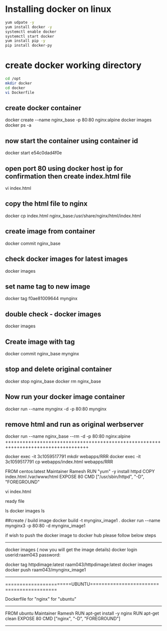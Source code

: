 # Installing docker on linux 
```sh
yum udpate -y
yum install docker -y
systemctl enable docker
systemctl start docker
yum install pip -y
pip install docker-py
```

# create docker working directory
```sh
cd /opt
mkdir docker
cd docker
vi Dockerfile

```

## create docker container
docker create --name nginx_base -p 80:80 nginx:alpine
docker images
docker ps -a
## now start the container using container id
docker start e54c0dad4f0e
## open port 80 using docker host ip for confirmation then create index.html file
vi index.html
## copy the html file to nginx
docker cp index.html nginx_base:/usr/share/nginx/html/index.html
## create image from container
docker commit nginx_base
## check docker images for latest images
docker images
## set name tag to new image
docker tag f0ae81009644 mynginx
## double check - docker images
docker images
## Create image with tag
docker commit nginx_base mynginx
## stop and delete original container
docker stop nginx_base
docker rm nginx_base
## Now run your docker image container 
docker run --name mynginx -d -p 80:80 mynginx
## remove html and run as original werbserver
docker run --name nginx_base --rm -d -p 80:80 nginx:alpine
+++++++++++++++++++++++++++++++++++++++++++++++++++++++++++++++++++++++++++++++++++




docker exec -it 3c1059517791 mkdir  webapps/RRR
docker exec -it 3c1059517791 cp webapps/index.html webapps/RRR






















FROM centos:latest
Maintainer Ramesh
RUN "yum" -y install httpd
COPY index.html /var/www/html
EXPOSE 80
CMD ["/usr/sbin/httpd", "-D", "FOREGROUND"











vi index.html
<html> ready file </html>

ls
docker images ls

##create / build image
docker build -t mynginx_image1 .
docker run --name mynginx3 -p 80:80 -d mynginx_image1


if wish to push the docker image to docker hub please follow below steps
___________________________________________________________________
docker images ( now you will get the image details)
docker login
userid:raam043
password:

docker tag httpdimage:latest raam043/httpdimage:latest
docker images
docker push raam043/mynginx_image1
_____________________________________________________________________

=======================UBUNTU==========================================





Dockerfile for "nginx" for "ubuntu"
________________________________________
FROM ubuntu
Maintainer Ramesh
RUN apt-get install -y nginx
RUN apt-get clean
EXPOSE 80
CMD ["nginx", "-D", "FOREGROUND"]
___________________________________________

